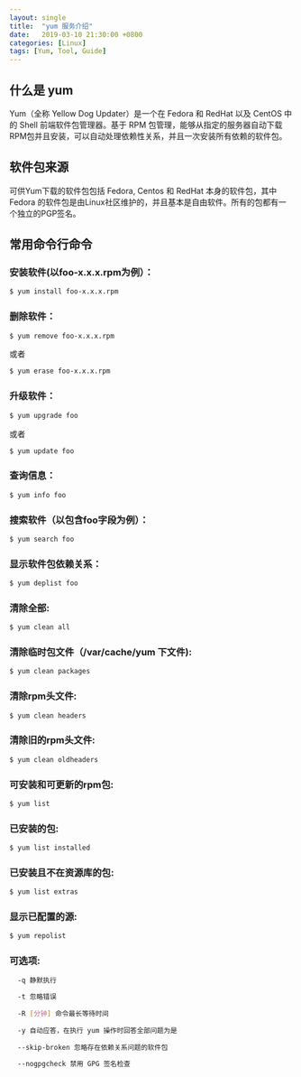 ```yaml
---
layout: single
title:  "yum 服务介绍"
date:   2019-03-10 21:30:00 +0800
categories: [Linux]
tags: [Yum, Tool, Guide]
---
```


## 什么是 yum
Yum（全称 Yellow Dog Updater）是一个在 Fedora 和 RedHat 以及 CentOS 中的 Shell 前端软件包管理器。基于 RPM 包管理，能够从指定的服务器自动下载RPM包并且安装，可以自动处理依赖性关系，并且一次安装所有依赖的软件包。

## 软件包来源
可供Yum下载的软件包包括 Fedora, Centos 和 RedHat 本身的软件包，其中 Fedora 的软件包是由Linux社区维护的，并且基本是自由软件。所有的包都有一个独立的PGP签名。

## 常用命令行命令

### 安装软件(以foo-x.x.x.rpm为例）：
```bash
$ yum install foo-x.x.x.rpm
```

### 删除软件：
```bash
$ yum remove foo-x.x.x.rpm
```
或者
```bash
$ yum erase foo-x.x.x.rpm
```

### 升级软件：
```bash
$ yum upgrade foo
```
或者
```bash
$ yum update foo
```

### 查询信息：
```bash
$ yum info foo
```

### 搜索软件（以包含foo字段为例）：
```bash
$ yum search foo
```

### 显示软件包依赖关系：
```bash
$ yum deplist foo
```

### 清除全部:
```bash
$ yum clean all
```

### 清除临时包文件（/var/cache/yum 下文件):
```bash
$ yum clean packages
```

### 清除rpm头文件:
```bash
$ yum clean headers
```

### 清除旧的rpm头文件:
```bash
$ yum clean oldheaders
```

### 可安装和可更新的rpm包:
```bash
$ yum list
```

### 已安装的包:
```bash
$ yum list installed
```

### 已安装且不在资源库的包:
```bash
$ yum list extras
```

### 显示已配置的源:
```bash
$ yum repolist
```

### 可选项:
```bash
  -q 静默执行  
  
  -t 忽略错误
   
  -R [分钟] 命令最长等待时间
   
  -y 自动应答，在执行 yum 操作时回答全部问题为是
   
  --skip-broken 忽略存在依赖关系问题的软件包
   
  --nogpgcheck 禁用 GPG 签名检查
```
